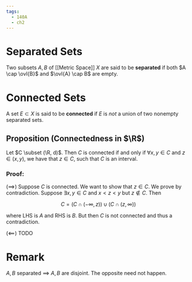 ```yaml
---
tags:
  - 140A
  - ch2
---
```

# Separated Sets
Two subsets $A,B$ of [[Metric Space]] $X$ are said to be **separated** if both $A \cap \ovl{B}$ and $\ovl{A} \cap B$ are empty. 

# Connected Sets
A set $E \subset X$ is said to be **connected** if $E$ is *not* a union of two nonempty separated sets.

## Proposition (Connectedness in $\R$)
Let $C \subset (\R, d)$. Then $C$ is connected if and only if $\forall x, y \in C$ and $z \in (x, y)$, we have that $z \in C$, 
such that $C$ is an interval.
### Proof:
$(\implies)$
Suppose $C$ is connected. We want to show that $z \in C$. We prove by contradiction. Suppose $\exists x,y \in C$ and $x < z < y$ but $z \not \in C$. Then 

$$
C = (C \cap (- \infty, z)) \cup (C \cap (z, \infty))
$$

where LHS is $A$ and RHS is $B$. But then $C$ is not connected and thus a contradiction. 

$(\impliedby)$
TODO

# Remark 
$A,B$ separated $\implies$ $A,B$ are disjoint. The opposite need not happen. 